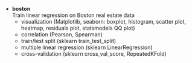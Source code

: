 * __boston__
<br>Train linear regression on Boston real estate data
  * visualization (Matplotlib, seaborn: boxplot, histogram, scatter plot, heatmap, residuals plot, statsmodels QQ plot)
  * correlation (Pearson, Spearman)
  * train/test split (sklearn train_test_split)
  * multiple linear regression (sklearn LinearRegression)
  * cross-validation (sklearn cross_val_score, RepeatedKFold)